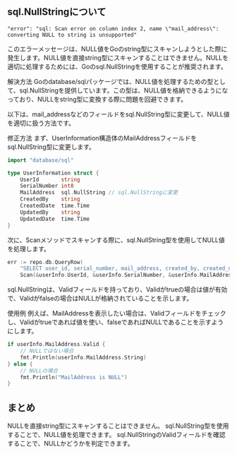 ## sql.NullStringについて

```
"error": "sql: Scan error on column index 2, name \"mail_address\": converting NULL to string is unsupported"
```

このエラーメッセージは、NULL値をGoのstring型にスキャンしようとした際に発生します。NULL値を直接string型にスキャンすることはできません。NULLを適切に処理するためには、Goのsql.NullStringを使用することが推奨されます。

解決方法
Goのdatabase/sqlパッケージでは、NULL値を処理するための型として、sql.NullStringを提供しています。この型は、NULL値を格納できるようになっており、NULLをstring型に変換する際に問題を回避できます。

以下は、mail_addressなどのフィールドをsql.NullString型に変更して、NULL値を適切に扱う方法です。

修正方法
まず、UserInformation構造体のMailAddressフィールドをsql.NullString型に変更します。

```go
import "database/sql"

type UserInformation struct {
    UserId       string
    SerialNumber int8
    MailAddress  sql.NullString // sql.NullStringに変更
    CreatedBy    string
    CreatedDate  time.Time
    UpdatedBy    string
    UpdatedDate  time.Time
}
```

次に、Scanメソッドでスキャンする際に、sql.NullString型を使用してNULL値を処理します。

```go
err := repo.db.QueryRow(
    "SELECT user_id, serial_number, mail_address, created_by, created_date, updated_by, updated_date FROM user_information WHERE user_id = $1", userId).
    Scan(&userInfo.UserId, &userInfo.SerialNumber, &userInfo.MailAddress, &userInfo.CreatedBy, &userInfo.CreatedDate, &userInfo.UpdatedBy, &userInfo.UpdatedDate)
```
sql.NullStringは、Validフィールドを持っており、Validがtrueの場合は値が有効で、Validがfalseの場合はNULLが格納されていることを示します。


使用例
例えば、MailAddressを表示したい場合は、Validフィールドをチェックし、Validがtrueであれば値を使い、falseであればNULLであることを示すようにします。

```go
if userInfo.MailAddress.Valid {
    // NULLではない場合
    fmt.Println(userInfo.MailAddress.String)
} else {
    // NULLの場合
    fmt.Println("MailAddress is NULL")
}
```

## まとめ

NULLを直接string型にスキャンすることはできません。
sql.NullString型を使用することで、NULL値を処理できます。
sql.NullStringのValidフィールドを確認することで、NULLかどうかを判定できます。
